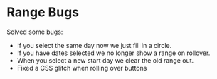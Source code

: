 # Range Bugs

Solved some bugs:

- If you select the same day now we just fill in a circle.
- If you have dates selected we no longer show a range on rollover.
- When you select a new start day we clear the old range out.
- Fixed a CSS glitch when rolling over buttons